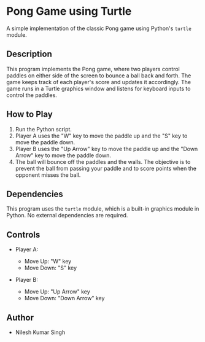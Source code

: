 # Pong Game using Turtle

A simple implementation of the classic Pong game using Python's `turtle` module.

## Description

This program implements the Pong game, where two players control paddles on either side of the screen to bounce a ball back and forth. The game keeps track of each player's score and updates it accordingly. The game runs in a Turtle graphics window and listens for keyboard inputs to control the paddles.

## How to Play

1. Run the Python script.
2. Player A uses the "W" key to move the paddle up and the "S" key to move the paddle down.
3. Player B uses the "Up Arrow" key to move the paddle up and the "Down Arrow" key to move the paddle down.
4. The ball will bounce off the paddles and the walls. The objective is to prevent the ball from passing your paddle and to score points when the opponent misses the ball.

## Dependencies

This program uses the `turtle` module, which is a built-in graphics module in Python. No external dependencies are required.

## Controls

- Player A:
  - Move Up: "W" key
  - Move Down: "S" key

- Player B:
  - Move Up: "Up Arrow" key
  - Move Down: "Down Arrow" key

## Author

- Nilesh Kumar Singh


